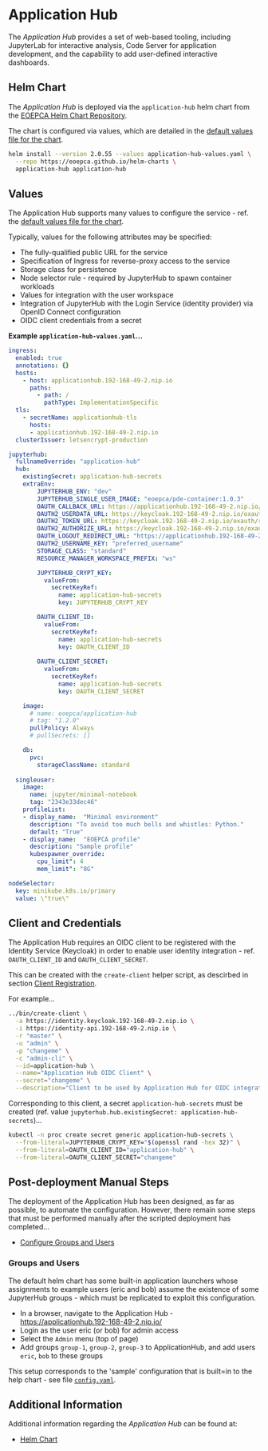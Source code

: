 # Application Hub

The _Application Hub_ provides a set of web-based tooling, including JupyterLab for interactive analysis, Code Server for application development, and the capability to add user-defined interactive dashboards.

## Helm Chart

The _Application Hub_ is deployed via the `application-hub` helm chart from the [EOEPCA Helm Chart Repository](https://eoepca.github.io/helm-charts).

The chart is configured via values, which are detailed in the [default values file for the chart](https://github.com/EOEPCA/helm-charts/blob/main/charts/application-hub/values.yaml).

```bash
helm install --version 2.0.55 --values application-hub-values.yaml \
  --repo https://eoepca.github.io/helm-charts \
  application-hub application-hub
```

## Values

The Application Hub supports many values to configure the service - ref. the [default values file for the chart](https://github.com/EOEPCA/helm-charts/blob/main/charts/application-hub/values.yaml).

Typically, values for the following attributes may be specified:

* The fully-qualified public URL for the service
* Specification of Ingress for reverse-proxy access to the service
* Storage class for persistence
* Node selector rule - required by JupyterHub to spawn container workloads
* Values for integration with the user workspace
* Integration of JupyterHub with the Login Service (identity provider) via OpenID Connect configuration
* OIDC client credentials from a secret

**Example `application-hub-values.yaml`...**

```yaml
ingress:
  enabled: true
  annotations: {}
  hosts:
    - host: applicationhub.192-168-49-2.nip.io
      paths:
        - path: /
          pathType: ImplementationSpecific
  tls:
    - secretName: applicationhub-tls
      hosts:
      - applicationhub.192-168-49-2.nip.io
  clusterIssuer: letsencrypt-production

jupyterhub:
  fullnameOverride: "application-hub"
  hub:
    existingSecret: application-hub-secrets
    extraEnv: 
        JUPYTERHUB_ENV: "dev"
        JUPYTERHUB_SINGLE_USER_IMAGE: "eoepca/pde-container:1.0.3"
        OAUTH_CALLBACK_URL: https://applicationhub.192-168-49-2.nip.io/hub/oauth_callback
        OAUTH2_USERDATA_URL: https://keycloak.192-168-49-2.nip.io/oxauth/restv1/userinfo
        OAUTH2_TOKEN_URL: https://keycloak.192-168-49-2.nip.io/oxauth/restv1/token
        OAUTH2_AUTHORIZE_URL: https://keycloak.192-168-49-2.nip.io/oxauth/restv1/authorize
        OAUTH_LOGOUT_REDIRECT_URL: "https://applicationhub.192-168-49-2.nip.io"
        OAUTH2_USERNAME_KEY: "preferred_username"
        STORAGE_CLASS: "standard"
        RESOURCE_MANAGER_WORKSPACE_PREFIX: "ws"

        JUPYTERHUB_CRYPT_KEY:
          valueFrom:
            secretKeyRef:
              name: application-hub-secrets
              key: JUPYTERHUB_CRYPT_KEY

        OAUTH_CLIENT_ID:
          valueFrom:
            secretKeyRef:
              name: application-hub-secrets
              key: OAUTH_CLIENT_ID
          
        OAUTH_CLIENT_SECRET:
          valueFrom:
            secretKeyRef:
              name: application-hub-secrets
              key: OAUTH_CLIENT_SECRET

    image:
      # name: eoepca/application-hub
      # tag: "1.2.0"
      pullPolicy: Always
      # pullSecrets: []

    db:
      pvc:
        storageClassName: standard
  
  singleuser:
    image:
      name: jupyter/minimal-notebook
      tag: "2343e33dec46"
    profileList: 
    - display_name:  "Minimal environment"
      description: "To avoid too much bells and whistles: Python."
      default: "True"
    - display_name:  "EOEPCA profile"
      description: "Sample profile"
      kubespawner_override:
        cpu_limit": 4
        mem_limit": "8G"

nodeSelector:
  key: minikube.k8s.io/primary
  value: \"true\"
```

## Client and Credentials

The Application Hub requires an OIDC client to be registered with the Identity Service (Keycloak) in order to enable user identity integration - ref. `OAUTH_CLIENT_ID` and `OAUTH_CLIENT_SECRET`.

This can be created with the `create-client` helper script, as descirbed in section [Client Registration](./resource-protection-keycloak.md#client-registration).

For example...

```bash
../bin/create-client \
  -a https://identity.keycloak.192-168-49-2.nip.io \
  -i https://identity-api.192-168-49-2.nip.io \
  -r "master" \
  -u "admin" \
  -p "changeme" \
  -c "admin-cli" \
  --id=application-hub \
  --name="Application Hub OIDC Client" \
  --secret="changeme" \
  --description="Client to be used by Application Hub for OIDC integration"
```

Corresponding to this client, a secret `application-hub-secrets` must be created (ref. value `jupyterhub.hub.existingSecret: application-hub-secrets`)...

```bash
kubectl -n proc create secret generic application-hub-secrets \
  --from-literal=JUPYTERHUB_CRYPT_KEY="$(openssl rand -hex 32)" \
  --from-literal=OAUTH_CLIENT_ID="application-hub" \
  --from-literal=OAUTH_CLIENT_SECRET="changeme"
```

## Post-deployment Manual Steps

The deployment of the Application Hub has been designed, as far as possible, to automate the configuration. However, there remain some steps that must be performed manually after the scripted deployment has completed...

* [Configure Groups and Users](#groups-and-users)

### Groups and Users

The default helm chart has some built-in application launchers whose assignments to example users (eric and bob) assume the existence of some JupyterHub groups - which must be replicated to exploit this configuration.

* In a browser, navigate to the Application Hub - https://applicationhub.192-168-49-2.nip.io/
* Login as the user eric (or bob) for admin access
* Select the `Admin` menu (top of page)
* Add groups `group-1`, `group-2`, `group-3` to ApplicationHub, and add users `eric`, `bob` to these groups

This setup corresponds to the 'sample' configuration that is built=in to the help chart - see file [`config.yaml`](https://github.com/EOEPCA/helm-charts/blob/main/charts/application-hub/files/hub/config.yml).

## Additional Information

Additional information regarding the _Application Hub_ can be found at:

* [Helm Chart](https://github.com/EOEPCA/helm-charts/tree/main/charts/application-hub)
